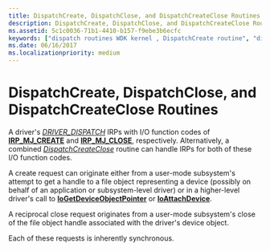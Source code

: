 ```yaml
---
title: DispatchCreate, DispatchClose, and DispatchCreateClose Routines
description: DispatchCreate, DispatchClose, and DispatchCreateClose Routines
ms.assetid: 5c1c0036-71b1-4410-b157-f9ebe3b6ecfc
keywords: ["dispatch routines WDK kernel , DispatchCreate routine", "dispatch routines WDK kernel , DispatchClose routine", "dispatch routines WDK kernel , DispatchCreateClose routine", "DispatchCreateClose routine", "DispatchClose routine", "DispatchCreate routine", "IRP_MJ_CREATE I/O function code", "IRP_MJ_CLOSE I/O function code", "create dispatch routines WDK kernel", "close dispatch routines WDK kernel"]
ms.date: 06/16/2017
ms.localizationpriority: medium
---
```


# DispatchCreate, DispatchClose, and DispatchCreateClose Routines





A driver's [*DRIVER_DISPATCH*](https://docs.microsoft.com/windows-hardware/drivers/ddi/content/wdm/nc-wdm-driver_dispatch) IRPs with I/O function codes of [**IRP\_MJ\_CREATE**](https://msdn.microsoft.com/library/windows/hardware/ff550729) and [**IRP\_MJ\_CLOSE**](https://msdn.microsoft.com/library/windows/hardware/ff550720), respectively. Alternatively, a combined [*DispatchCreateClose*](https://docs.microsoft.com/windows-hardware/drivers/ddi/content/wdm/nc-wdm-driver_dispatch) routine can handle IRPs for both of these I/O function codes.

A create request can originate either from a user-mode subsystem's attempt to get a handle to a file object representing a device (possibly on behalf of an application or subsystem-level driver) or in a higher-level driver's call to [**IoGetDeviceObjectPointer**](https://msdn.microsoft.com/library/windows/hardware/ff549198) or [**IoAttachDevice**](https://msdn.microsoft.com/library/windows/hardware/ff548294).

A reciprocal close request originates from a user-mode subsystem's close of the file object handle associated with the driver's device object.

Each of these requests is inherently synchronous.

 

 




